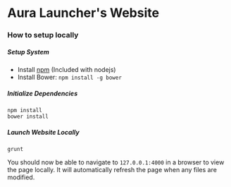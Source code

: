 # Aura Launcher's Website
### How to setup locally
##### Setup System
 - Install [npm][nodejs] (Included with nodejs)
 - Install Bower:
`npm install -g bower`

##### Initialize Dependencies
```
npm install
bower install
```
##### Launch Website Locally
```
grunt
```
You should now be able to navigate to `127.0.0.1:4000` in a browser to view the page locally. It will automatically refresh the page when any files are modified.
 
 [nodejs]:https://nodejs.org/en/download/
